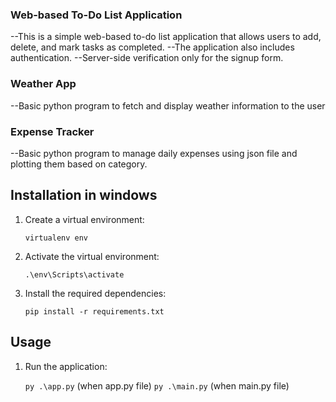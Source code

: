 ### Web-based To-Do List Application
--This is a simple web-based to-do list application that allows users to add, delete, and mark tasks as completed. 
--The application also includes authentication.
--Server-side verification only for the signup form.

### Weather App
--Basic python program to fetch and display weather information to the user

### Expense Tracker
--Basic python program to manage daily expenses using json file and plotting them based on category.


## Installation in windows

1. Create a virtual environment:

    ```virtualenv env```

4. Activate the virtual environment:

    ```.\env\Scripts\activate```

5. Install the required dependencies:

    ```pip install -r requirements.txt```

## Usage

1. Run the application:

    ```py .\app.py``` (when app.py file)
    ```py .\main.py``` (when main.py file)
